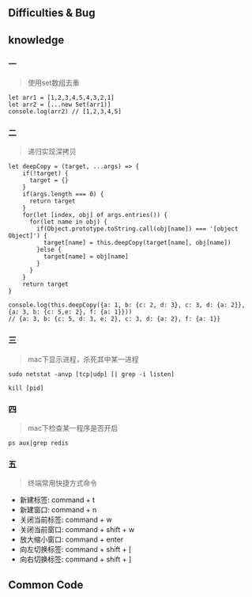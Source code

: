 ## Difficulties & Bug

## knowledge

### 一

> 使用set数组去重

```
let arr1 = [1,2,3,4,5,4,3,2,1]
let arr2 = [...new Set(arr1)]
console.log(arr2) // [1,2,3,4,5]
```

### 二

> 递归实现深拷贝

```
let deepCopy = (target, ...args) => {
    if(!target) {
      target = {}
    }
    if(args.length === 0) {
      return target
    }
    for(let [index, obj] of args.entries()) {
      for(let name in obj) {
        if(Object.prototype.toString.call(obj[name]) === '[object Object]') {
          target[name] = this.deepCopy(target[name], obj[name])
        }else {
          target[name] = obj[name]
        }
      }
    }
    return target
}

console.log(this.deepCopy({a: 1, b: {c: 2, d: 3}, c: 3, d: {a: 2}}, {a: 3, b: {c: 5,e: 2}, f: {a: 1}}))
// {a: 3, b: {c: 5, d: 3, e: 2}, c: 3, d: {a: 2}, f: {a: 1}}
```

### 三

> mac下显示进程，杀死其中某一进程

```
sudo netstat -anvp [tcp|udp] [| grep -i listen]
```
```
kill [pid]
```

### 四

> mac下检查某一程序是否开启

```
ps aux|grep redis 
```

### 五

> 终端常用快捷方式命令

- 新建标签: command + t
- 新建窗口: command + n
- 关闭当前标签: command + w
- 关闭当前窗口: command + shift + w
- 放大缩小窗口: command + enter
- 向左切换标签: command + shift + [
- 向右切换标签: command + shift + ]




## Common Code
